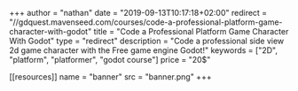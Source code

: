 +++
author = "nathan"
date = "2019-09-13T10:17:18+02:00"
redirect = "//gdquest.mavenseed.com/courses/code-a-professional-platform-game-character-with-godot"
title = "Code a Professional Platform Game Character With Godot"
type = "redirect"
description = "Code a professional side view 2d game character with the Free game engine Godot!"
keywords = ["2D", "platform", "platformer", "godot course"]
price = "20$"

[[resources]]
  name = "banner"
  src = "banner.png"
+++
